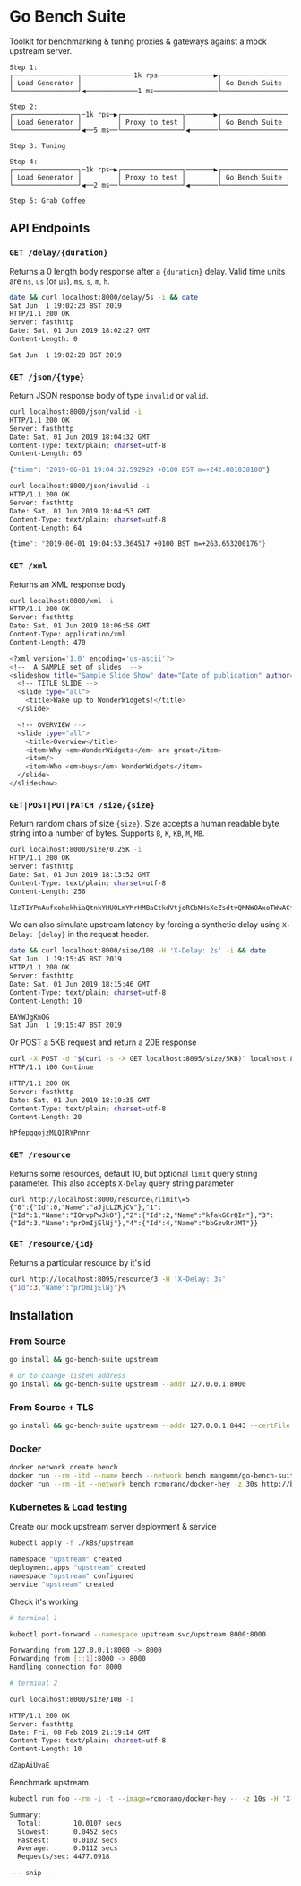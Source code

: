 Go Bench Suite
==============

Toolkit for benchmarking & tuning proxies & gateways against a mock upstream server.

```text
Step 1:                                                                      
┌────────────────┐─────────────1k rps──────────────▶┌────────────────┐
│ Load Generator │                                  │ Go Bench Suite │
└────────────────┘◀─────────────1 ms────────────────└────────────────┘
                                                                      
Step 2:                                                                      
┌────────────────┐─1k rps─▶┌───────────────┐───────▶┌────────────────┐
│ Load Generator │         │ Proxy to test │        │ Go Bench Suite │
└────────────────┘◀──5 ms──└───────────────┘◀───────└────────────────┘  

Step 3: Tuning

Step 4:
┌────────────────┐─1k rps─▶┌───────────────┐───────▶┌────────────────┐
│ Load Generator │         │ Proxy to test │        │ Go Bench Suite │
└────────────────┘◀──2 ms──└───────────────┘◀───────└────────────────┘

Step 5: Grab Coffee                                                           
```

## API Endpoints

### `GET /delay/{duration}`

Returns a 0 length body response after a `{duration}` delay. 
Valid time units are `ns`, `us` (or `µs`), `ms`, `s`, `m`, `h`.

```bash
date && curl localhost:8000/delay/5s -i && date
Sat Jun  1 19:02:23 BST 2019
HTTP/1.1 200 OK
Server: fasthttp
Date: Sat, 01 Jun 2019 18:02:27 GMT
Content-Length: 0

Sat Jun  1 19:02:28 BST 2019
```

### `GET /json/{type}`

Return JSON response body of type `invalid` or `valid`.

```bash
curl localhost:8000/json/valid -i      
HTTP/1.1 200 OK
Server: fasthttp
Date: Sat, 01 Jun 2019 18:04:32 GMT
Content-Type: text/plain; charset=utf-8
Content-Length: 65

{"time": "2019-06-01 19:04:32.592929 +0100 BST m=+242.881838180"}
```

```bash
curl localhost:8000/json/invalid -i
HTTP/1.1 200 OK
Server: fasthttp
Date: Sat, 01 Jun 2019 18:04:53 GMT
Content-Type: text/plain; charset=utf-8
Content-Length: 64

{time": "2019-06-01 19:04:53.364517 +0100 BST m=+263.653200176"}
```

### `GET /xml`

Returns an XML response body

```bash
curl localhost:8000/xml -i         
HTTP/1.1 200 OK
Server: fasthttp
Date: Sat, 01 Jun 2019 18:06:58 GMT
Content-Type: application/xml
Content-Length: 470

<?xml version='1.0' encoding='us-ascii'?>
<!--  A SAMPLE set of slides  -->
<slideshow title="Sample Slide Show" date="Date of publication" author="Yours Truly">
  <!-- TITLE SLIDE -->
  <slide type="all">
    <title>Wake up to WonderWidgets!</title>
  </slide>

  <!-- OVERVIEW -->
  <slide type="all">
    <title>Overview</title>
    <item>Why <em>WonderWidgets</em> are great</item>
    <item/>
    <item>Who <em>buys</em> WonderWidgets</item>
  </slide>
</slideshow>
```

### `GET|POST|PUT|PATCH /size/{size}`

Return random chars of size `{size}`.
Size accepts a human readable byte string into a number of bytes. 
Supports `B`, `K`, `KB`, `M`, `MB`.

```bash
curl localhost:8000/size/0.25K -i
HTTP/1.1 200 OK
Server: fasthttp
Date: Sat, 01 Jun 2019 18:13:52 GMT
Content-Type: text/plain; charset=utf-8
Content-Length: 256

lIzTIYPnAufxohekhiaQtnkYHUOLmYMrHMBaCtkdVtjoRCbNHsXeZsdtvQMNWOAxoTWwACfbmVAQKtVEsWgeSKZhIWYxONgTAdOPOZbjkjRNdikyBwsrIzSldLpedgNqouebcgVhVzhzPNacRuLTCciGetmEyWkdgnwzoJZwAnmXfajOwPlCPOSDHVcKYqEZxvkLixeXGMamyEikqugebsCEKSwmbQvwUWnNSwfpLHqUIfkdOcgkDCmbTvAypNlX
```

We can also simulate upstream latency by forcing a synthetic delay using `X-Delay: {delay}` in the request header.

```bash
date && curl localhost:8000/size/10B -H 'X-Delay: 2s' -i && date
Sat Jun  1 19:15:45 BST 2019
HTTP/1.1 200 OK
Server: fasthttp
Date: Sat, 01 Jun 2019 18:15:46 GMT
Content-Type: text/plain; charset=utf-8
Content-Length: 10

EAYWJgKmOG
Sat Jun  1 19:15:47 BST 2019
```

Or POST a 5KB request and return a 20B response

```bash
curl -X POST -d "$(curl -s -X GET localhost:8095/size/5KB)" localhost:8095/size/20B -i
HTTP/1.1 100 Continue

HTTP/1.1 200 OK
Server: fasthttp
Date: Sat, 01 Jun 2019 18:19:35 GMT
Content-Type: text/plain; charset=utf-8
Content-Length: 20

hPfepqqojzMLQIRYPnnr
```

### `GET /resource`

Returns some resources, default 10, but optional `limit` query string parameter.
This also accepts `X-Delay` query string parameter

```
curl http://localhost:8000/resource\?limit\=5
{"0":{"Id":0,"Name":"aJjLLZRjCV"},"1":{"Id":1,"Name":"IOrvpPwJkO"},"2":{"Id":2,"Name":"kfakGCrQIn"},"3":{"Id":3,"Name":"prDmIjElNj"},"4":{"Id":4,"Name":"bbGzvRrJMT"}}
```

### `GET /resource/{id}`

Returns a particular resource by it's id

```bash
curl http://localhost:8095/resource/3 -H 'X-Delay: 3s'
{"Id":3,"Name":"prDmIjElNj"}%
```

## Installation

### From Source

```bash
go install && go-bench-suite upstream

# or to change listen address
go install && go-bench-suite upstream --addr 127.0.0.1:8000
```

### From Source + TLS

```bash
go install && go-bench-suite upstream --addr 127.0.0.1:8443 --certFile ./certs/foo.com.cert.pem --keyFile ./certs/foo.com.key.pem
```

### Docker

```bash
docker network create bench
docker run --rm -itd --name bench --network bench mangomm/go-bench-suite ./go-bench-suite upstream
docker run --rm -it --network bench rcmorano/docker-hey -z 30s http://bench:8000/size/10B
```

### Kubernetes & Load testing

Create our mock upstream server deployment & service

```bash
kubectl apply -f ./k8s/upstream

namespace "upstream" created
deployment.apps "upstream" created
namespace "upstream" configured
service "upstream" created
```

Check it's working

```bash
# terminal 1

kubectl port-forward --namespace upstream svc/upstream 8000:8000

Forwarding from 127.0.0.1:8000 -> 8000
Forwarding from [::1]:8000 -> 8000
Handling connection for 8000
```

```bash
# terminal 2

curl localhost:8000/size/10B -i

HTTP/1.1 200 OK
Server: fasthttp
Date: Fri, 08 Feb 2019 21:19:14 GMT
Content-Type: text/plain; charset=utf-8
Content-Length: 10

dZapAiUvaE
```

Benchmark upstream

```bash
kubectl run foo --rm -i -t --image=rcmorano/docker-hey -- -z 10s -H 'X-Delay: 10ms' http://upstream.upstream:8081/size/10B

Summary:
  Total:        10.0107 secs
  Slowest:		0.0452 secs
  Fastest:		0.0102 secs
  Average:		0.0112 secs
  Requests/sec:	4477.0918

--- snip ---
```

